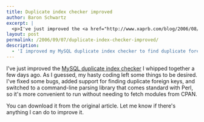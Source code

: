 ```yaml
---
title: Duplicate index checker improved
author: Baron Schwartz
excerpt: |
  <p>I've just improved the <a href="http://www.xaprb.com/blog/2006/08/28/how-to-find-duplicate-and-redundant-indexes-in-mysql/">MySQL duplicate index checker</a> I whipped together a few days ago.  As I guessed, my hasty coding left some things to be desired.  I've fixed some bugs, added support for finding duplicate foreign keys, and switched to a command-line parsing library that comes standard with Perl, so it's more convenient to run without needing to fetch modules from CPAN.</p>
layout: post
permalink: /2006/09/07/duplicate-index-checker-improved/
description:
  - 'I improved my MySQL duplicate index checker to find duplicate foreign keys too.  Plus I added some overall enhancements.'
---
```

I've just improved the [MySQL duplicate index checker][1] I whipped together a few days ago. As I guessed, my hasty coding left some things to be desired. I've fixed some bugs, added support for finding duplicate foreign keys, and switched to a command-line parsing library that comes standard with Perl, so it's more convenient to run without needing to fetch modules from CPAN.

You can download it from the original article. Let me know if there's anything I can do to improve it.

 [1]: http://www.xaprb.com/blog/2006/08/28/how-to-find-duplicate-and-redundant-indexes-in-mysql/
